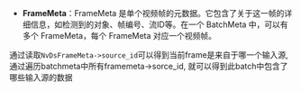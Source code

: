 - **FrameMeta**：FrameMeta 是单个视频帧的元数据。它包含了关于这一帧的详细信息，如检测到的对象、帧编号、流ID等。在一个 BatchMeta 中，可以有多个 FrameMeta，每个 FrameMeta 对应一个视频帧。

通过读取`NvDsFrameMeta->source_id`可以得到当前frame是来自于哪一个输入源, 通过遍历batchmeta中所有framemeta->sorce_id, 就可以得到此batch中包含了哪些输入源的数据
